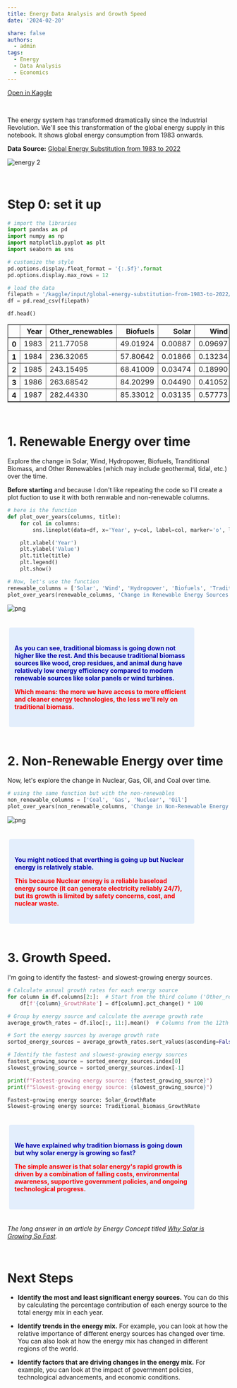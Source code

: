 ```yaml
---
title: Energy Data Analysis and Growth Speed
date: '2024-02-20'

share: false
authors: 
  - admin
tags: 
  - Energy
  - Data Analysis
  - Economics
---
```


[Open in Kaggle](https://www.kaggle.com/code/mohamedyosef101/energy-data-analysis-and-growth-speed)

<div><br></div>

The energy system has transformed dramatically since the Industrial Revolution. We'll see this transformation of the global energy supply in this notebook. It shows global energy consumption from 1983 onwards.

**Data Source:** [Global Energy Substitution from 1983 to 2022](https://www.kaggle.com/datasets/mohamedyosef101/global-energy-substitution-from-1983-to-2022)

![energy 2](https://github.com/mohamedyosef101/energy-substitution/assets/118842452/ffae65d5-2c29-4626-a13c-115897bc8952)


<div><br></div>

# Step 0: set it up

```python
# import the libraries
import pandas as pd
import numpy as np
import matplotlib.pyplot as plt
import seaborn as sns

# customize the style
pd.options.display.float_format = '{:.5f}'.format
pd.options.display.max_rows = 12

# load the data
filepath = '/kaggle/input/global-energy-substitution-from-1983-to-2022/global-energy-substitution.csv'
df = pd.read_csv(filepath)

df.head()
```

<div>
<style scoped>
    .dataframe tbody tr th:only-of-type {
        vertical-align: middle;
    }

    .dataframe tbody tr th {
        vertical-align: top;
    }

    .dataframe thead th {
        text-align: right;
    }
</style>
<table border="1" class="dataframe">
  <thead>
    <tr style="text-align: right;">
      <th></th>
      <th>Year</th>
      <th>Other_renewables</th>
      <th>Biofuels</th>
      <th>Solar</th>
      <th>Wind</th>
      <th>Hydropower</th>
      <th>Nuclear</th>
      <th>Gas</th>
      <th>Oil</th>
      <th>Coal</th>
      <th>Traditional_biomass</th>
    </tr>
  </thead>
  <tbody>
    <tr>
      <th>0</th>
      <td>1983</td>
      <td>211.77058</td>
      <td>49.01924</td>
      <td>0.00887</td>
      <td>0.09697</td>
      <td>5552.54250</td>
      <td>2933.45900</td>
      <td>14703.83300</td>
      <td>32956.61300</td>
      <td>22046.34600</td>
      <td>10321</td>
    </tr>
    <tr>
      <th>1</th>
      <td>1984</td>
      <td>236.32065</td>
      <td>57.80642</td>
      <td>0.01866</td>
      <td>0.13234</td>
      <td>5740.62000</td>
      <td>3559.85670</td>
      <td>15902.68000</td>
      <td>33680.13000</td>
      <td>23001.07800</td>
      <td>10430</td>
    </tr>
    <tr>
      <th>2</th>
      <td>1985</td>
      <td>243.15495</td>
      <td>68.41009</td>
      <td>0.03474</td>
      <td>0.18990</td>
      <td>5852.60500</td>
      <td>4224.83740</td>
      <td>16262.22200</td>
      <td>33667.09800</td>
      <td>23987.82600</td>
      <td>10541</td>
    </tr>
    <tr>
      <th>3</th>
      <td>1986</td>
      <td>263.68542</td>
      <td>84.20299</td>
      <td>0.04490</td>
      <td>0.41052</td>
      <td>5931.91260</td>
      <td>4525.08640</td>
      <td>16421.11000</td>
      <td>34712.90200</td>
      <td>24258.03500</td>
      <td>10653</td>
    </tr>
    <tr>
      <th>4</th>
      <td>1987</td>
      <td>282.44330</td>
      <td>85.33012</td>
      <td>0.03135</td>
      <td>0.57773</td>
      <td>6012.11570</td>
      <td>4922.33100</td>
      <td>17281.89500</td>
      <td>35404.36000</td>
      <td>25212.42600</td>
      <td>10765</td>
    </tr>
  </tbody>
</table>
</div>
<div><br></div>


# 1. Renewable Energy over time

Explore the change in Solar, Wind, Hydropower, Biofuels, Tranditional Biomass, and Other Renewables (which may include geothermal, tidal, etc.) over the time.

**Before starting** and because I don't like repeating the code so I'll create a plot fuction to use it with both renwable and non-renewable columns.

```python
# here is the function
def plot_over_years(columns, title):
    for col in columns:
        sns.lineplot(data=df, x='Year', y=col, label=col, marker='o', linestyle='-')

    plt.xlabel('Year')
    plt.ylabel('Value')
    plt.title(title)
    plt.legend()
    plt.show()

# Now, let's use the function
renewable_columns = ['Solar', 'Wind', 'Hydropower', 'Biofuels', 'Traditional_biomass', 'Other_renewables']
plot_over_years(renewable_columns, 'Change in Renewable Energy Sources Over Time')
```

    
![png](output_5_0.png)
    
<div><br></div>
<div style="background: #e3eefc; padding: 24px 12px; color: #00a; margin: 4px 80px 4px 4px; border-radius: 4px;">
<p style="font-weight: bold;">As you can see, traditional biomass is going down not higher like the rest. And this because traditional biomass sources like wood, crop residues, and animal dung have relatively low energy efficiency compared to modern renewable sources like solar panels or wind turbines.</p>
<p style="color: #fc0000; font-weight: bold;">Which means: the more we have access to more efficient and cleaner energy technologies, the less we'll rely on traditional biomass.</p>
</div>
<div><br></div>


# 2. Non-Renewable Energy over time

Now, let's explore the change in Nuclear, Gas, Oil, and Coal over time.

```python
# using the same function but with the non-renewables
non_renewable_columns = ['Coal', 'Gas', 'Nuclear', 'Oil']
plot_over_years(non_renewable_columns, 'Change in Non-Renewable Energy Sources Over Time')
```

    
![png](output_8_0.png)
    
<div><br></div>
<div style="background: #e3eefc; padding: 24px 12px; color: #00a; margin: 4px 80px 4px 4px; border-radius: 4px;">
<p style="font-weight: bold;">You might noticed that everthing is going up but Nuclear energy is relatively stable.</p>
<p style="color: #fc0000; font-weight: bold;">This because Nuclear energy is a reliable baseload energy source (it can generate electricity reliably 24/7), but its growth is limited by safety concerns, cost, and nuclear waste.</p>
</div>
<div><br></div>


# 3. Growth Speed.

I'm going to identify the fastest- and slowest-growing energy sources.

```python
# Calculate annual growth rates for each energy source
for column in df.columns[2:]:  # Start from the third column ('Other_renewables' onward)
    df[f'{column}_GrowthRate'] = df[column].pct_change() * 100

# Group by energy source and calculate the average growth rate
average_growth_rates = df.iloc[:, 11:].mean()  # Columns from the 12th onward

# Sort the energy sources by average growth rate
sorted_energy_sources = average_growth_rates.sort_values(ascending=False)

# Identify the fastest and slowest-growing energy sources
fastest_growing_source = sorted_energy_sources.index[0]
slowest_growing_source = sorted_energy_sources.index[-1]

print(f"Fastest-growing energy source: {fastest_growing_source}")
print(f"Slowest-growing energy source: {slowest_growing_source}")
```

    Fastest-growing energy source: Solar_GrowthRate
    Slowest-growing energy source: Traditional_biomass_GrowthRate

<div><br></div>
<div style="background: #e3eefc; padding: 24px 12px; color: #00a; margin: 4px 80px 4px 4px; border-radius: 4px;">
<p style="font-weight: bold;">We have explained why tradition biomass is going down but why solar energy is growing so fast?</p>
<p style="color: #fc0000; font-weight: bold;">The simple answer is that solar energy's rapid growth is driven by a combination of falling costs, environmental awareness, supportive government policies, and ongoing technological progress.</p>
</div>
<div><br></div>


*The long answer in an article by Energy Concept titled [Why Solar is Growing So Fast](https://energyconceptsfresno.com/why-solar-is-growing-so-fast).*

<div><br></div>


# Next Steps
* **Identify the most and least significant energy sources.** You can do this by calculating the percentage contribution of each energy source to the total energy mix in each year.

* **Identify trends in the energy mix.** For example, you can look at how the relative importance of different energy sources has changed over time. You can also look at how the energy mix has changed in different regions of the world.

* **Identify factors that are driving changes in the energy mix.** For example, you can look at the impact of government policies, technological advancements, and economic conditions.

<div><br></div>